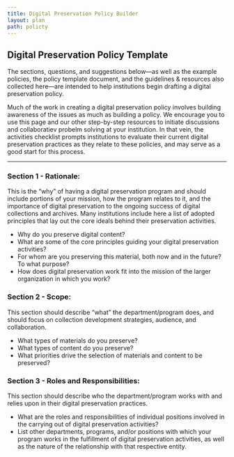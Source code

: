 ```yaml
---
title: Digital Preservation Policy Builder
layout: plan
path: policty
---
```


## Digital Preservation Policy Template
The sections, questions, and suggestions below&mdash;as well as the example policies, the policy template document, and the guidelines & resources also collected here&mdash;are intended to help institutions begin drafting a digital preservation policy.  

Much of the work in creating a digital preservation policy involves building awareness of the issues as much as building a policy. We encourage you to use this page and our other step-by-step resources to initiate discussions and collaboratiev probelm solving at your institution. In that vein, the activities checklist prompts institutions to evaluate their current digital preservation practices as they relate to these policies, and may serve as a good start for this process.
<hr />

### Section 1 - Rationale:

This is the “why” of having a digital preservation program and should include portions of your mission, how the program relates to it, and the importance of digital preservation to the ongoing success of digital collections and archives. Many institutions include here a list of adopted principles that lay out the core ideals behind their preservation activities.

- Why do you preserve digital content?  
- What are some of the core principles guiding your digital preservation activities?
- For whom are you preserving this material, both now and in the future? To what purpose?
- How does digital preservation work fit into the mission of the larger organization in which you work?

### Section 2 - Scope:

This section should describe “what” the department/program does, and should focus on collection development strategies, audience, and collaboration.

- What types of materials do you preserve? 
- What types of content do you preserve? 
- What priorities drive the selection of materials and content to be preserved?

### Section 3 - Roles and Responsibilities:

This section should describe who the department/program works with and relies upon in their digital preservation practices.

- What are the roles and responsibilities of individual positions involved in the carrying out of digital preservation activities?
- List other departments, programs, and/or positions with which your program works in the fulfillment of digital preservation activities, as well as the nature of the relationship with that respective entity. 

